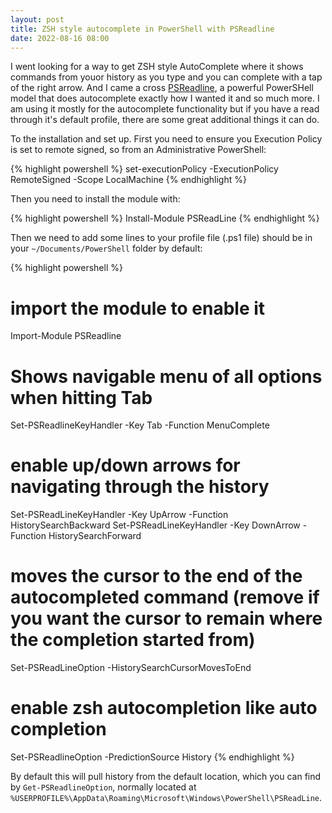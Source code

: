 ```yaml
---
layout: post
title: ZSH style autocomplete in PowerShell with PSReadline
date: 2022-08-16 08:00
---
```


I went looking for a way to get ZSH style AutoComplete where it shows commands from youor history as you type and you can complete with a tap of the right arrow. And I came a cross [PSReadline][psreadline], a powerful PowerSHell model that does autocomplete exactly how I wanted it and so much more. I am using it mostly for the autocomplete functionality but if you have a read through it's default profile, there are some great additional things it can do.
<!--more-->
To the installation and set up. First you need to ensure you Execution Policy is set to remote signed, so from an Administrative PowerShell:  
  
{% highlight powershell %}
set-executionPolicy -ExecutionPolicy RemoteSigned -Scope LocalMachine
{% endhighlight %}
  
Then you need to install the module with:  
  
{% highlight powershell %}
Install-Module PSReadLine
{% endhighlight %}  
  
Then we need to add some lines to your profile file (.ps1 file) should be in your `~/Documents/PowerShell` folder by default:  
  
{% highlight powershell %}
# import the module to enable it
Import-Module PSReadline  

# Shows navigable menu of all options when hitting Tab
Set-PSReadlineKeyHandler -Key Tab -Function MenuComplete

# enable up/down arrows for navigating through the history
Set-PSReadLineKeyHandler -Key UpArrow -Function HistorySearchBackward
Set-PSReadLineKeyHandler -Key DownArrow -Function HistorySearchForward

# moves the cursor to the end of the autocompleted command (remove if you want the cursor to remain where the completion started from)
Set-PSReadLineOption -HistorySearchCursorMovesToEnd

# enable zsh autocompletion like auto completion
Set-PSReadlineOption -PredictionSource History
{% endhighlight %}
  
By default this will pull history from the default location, which you can find by `Get-PSReadlineOption`, normally located at `%USERPROFILE%\AppData\Roaming\Microsoft\Windows\PowerShell\PSReadLine`.

[psreadline]: https://github.com/PowerShell/PSReadLine